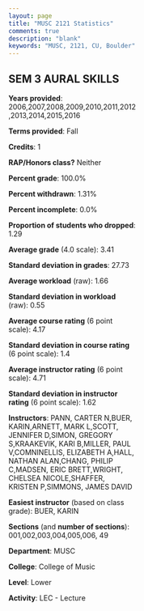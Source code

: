 ```yaml
---
layout: page
title: "MUSC 2121 Statistics"
comments: true
description: "blank"
keywords: "MUSC, 2121, CU, Boulder"
--- 
```

<head>
<script src="https://ajax.googleapis.com/ajax/libs/jquery/2.1.3/jquery.min.js"></script>
<script src="https://dl.dropboxusercontent.com/s/pc42nxpaw1ea4o9/highcharts.js?dl=0"></script>
<!-- <script src="../assets/js/highcharts.js"></script> -->
<style type="text/css">@font-face {
	font-family: "Bebas Neue";
	src: url(https://www.filehosting.org/file/details/544349/BebasNeue%20Regular.otf) format("opentype");
	}
	h1.Bebas { 
		font-family: "Bebas Neue", Verdana, Tahoma;
	}
</style>
</head>
<body>
	<div id="container" style="float: right; width: 45%; height: 88%; margin-left: 2.5%; margin-right: 2.5%;"></div>
	<script language="JavaScript">
		$(document).ready(function() {
		var chart = {type: 'column'};
		var title = {text: 'Grade Distribution'};
		var xAxis = {categories: ['A','B','C','D','F'],crosshair: true};
		var yAxis = {min: 0,title: {text: 'Percentage'}};
		var tooltip = {headerFormat: '<center><b><span style="font-size:20px">{point.key}</span></b></center>',
		               pointFormat: '<td style="padding:0"><b>{point.y:.1f}%</b></td>',
		               footerFormat: '</table>',shared: true,useHTML: true};
		var plotOptions = {column: {pointPadding: 0.0,borderWidth: 0}};  
		var credits = {enabled: false};var series= [{name: 'Percent',data: [57.06,31.88,9.02,1.46,0.58,]}];
		var json = {};
		json.chart = chart;
		json.title = title;
		json.tooltip = tooltip;
		json.xAxis = xAxis;
		json.yAxis = yAxis;  
		json.series = series;
		json.plotOptions = plotOptions;  
		json.credits = credits;
		$('#container').highcharts(json);
	});
	</script>
</body>
			   
## SEM 3 AURAL SKILLS

**Years provided**: 2006,2007,2008,2009,2010,2011,2012,2013,2014,2015,2016

**Terms provided**: Fall

**Credits**: 1

**RAP/Honors class?** Neither

**Percent grade**: 100.0%

**Percent withdrawn**: 1.31%

**Percent incomplete**: 0.0%

**Proportion of students who dropped**: 1.29

**Average grade** (4.0 scale): 3.41

**Standard deviation in grades**: 27.73

**Average workload** (raw): 1.66

**Standard deviation in workload** (raw): 0.55

**Average course rating** (6 point scale): 4.17

**Standard deviation in course rating** (6 point scale): 1.4

**Average instructor rating** (6 point scale): 4.71

**Standard deviation in instructor rating** (6 point scale): 1.62

**Instructors**: PANN, CARTER N,BUER, KARIN,ARNETT, MARK L,SCOTT, JENNIFER D,SIMON, GREGORY S,KRAAKEVIK, KARI B,MILLER, PAUL V,COMNINELLIS, ELIZABETH A,HALL, NATHAN ALAN,CHANG, PHILIP C,MADSEN, ERIC BRETT,WRIGHT, CHELSEA NICOLE,SHAFFER, KRISTEN P,SIMMONS, JAMES DAVID

**Easiest instructor** (based on class grade): BUER, KARIN

**Sections** (and **number of sections**): 001,002,003,004,005,006, 49

**Department**: MUSC

**College**: College of Music

**Level**: Lower

**Activity**: LEC - Lecture